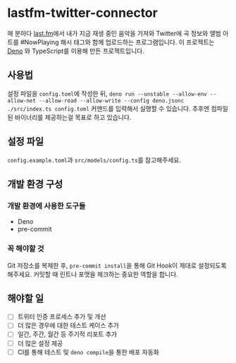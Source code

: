 # lastfm-twitter-connector

매 분마다 [last.fm](https://last.fm)에서 내가 지금 재생 중인 음악을 가져와 Twitter에 곡 정보와 앨범 아트를 #NowPlaying 해시 태그와 함께 업로드하는 프로그램입니다. 이 프로젝트는 [Deno](https://deno.land) 와 TypeScript를 이용해 만든 프로젝트입니다.

## 사용법

설정 파일을 `config.toml`에 작성한 뒤, `deno run --unstable --allow-env --allow-net --allow-read --allow-write --config deno.jsonc ./src/index.ts config.toml` 커맨드를 입력해서 실행할 수 있습니다. 추후엔 컴파일된 바이너리를 제공하는걸 목표로 하고 있습니다.

## 설정 파일

`config.example.toml`과 `src/models/config.ts`를 참고해주세요.

## 개발 환경 구성

### 개발 환경에 사용한 도구들

 - Deno
 - pre-commit

### 꼭 해야할 것

Git 저장소를 복제한 후, `pre-commit install`을 통해 Git Hook이 제대로 설정되도록 해주세요. 커밋할 때 린트나 포맷을 체크하는 중요한 역할을 합니다.

## 해야할 일

 - [ ] 트위터 인증 프로세스 추가 및 개선
 - [ ] 더 많은 경우에 대한 테스트 케이스 추가
 - [ ] 일간, 주간, 월간 등 주기적 리포트 추가
 - [ ] 더 많은 설정 제공
 - [ ] CI를 통해 테스트 및 `deno compile`을 통한 배포 자동화
